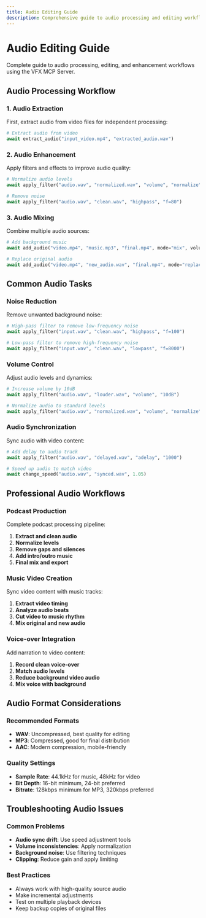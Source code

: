 ```yaml
---
title: Audio Editing Guide
description: Comprehensive guide to audio processing and editing workflows
---
```


# Audio Editing Guide

Complete guide to audio processing, editing, and enhancement workflows using the VFX MCP Server.

## Audio Processing Workflow

### 1. Audio Extraction
First, extract audio from video files for independent processing:

```python
# Extract audio from video
await extract_audio("input_video.mp4", "extracted_audio.wav")
```

### 2. Audio Enhancement
Apply filters and effects to improve audio quality:

```python
# Normalize audio levels
await apply_filter("audio.wav", "normalized.wav", "volume", "normalize")

# Remove noise
await apply_filter("audio.wav", "clean.wav", "highpass", "f=80")
```

### 3. Audio Mixing
Combine multiple audio sources:

```python
# Add background music
await add_audio("video.mp4", "music.mp3", "final.mp4", mode="mix", volume=0.3)

# Replace original audio
await add_audio("video.mp4", "new_audio.wav", "final.mp4", mode="replace")
```

## Common Audio Tasks

### Noise Reduction
Remove unwanted background noise:

```python
# High-pass filter to remove low-frequency noise
await apply_filter("input.wav", "clean.wav", "highpass", "f=100")

# Low-pass filter to remove high-frequency noise
await apply_filter("input.wav", "clean.wav", "lowpass", "f=8000")
```

### Volume Control
Adjust audio levels and dynamics:

```python
# Increase volume by 10dB
await apply_filter("audio.wav", "louder.wav", "volume", "10dB")

# Normalize audio to standard levels
await apply_filter("audio.wav", "normalized.wav", "volume", "normalize")
```

### Audio Synchronization
Sync audio with video content:

```python
# Add delay to audio track
await apply_filter("audio.wav", "delayed.wav", "adelay", "1000")

# Speed up audio to match video
await change_speed("audio.wav", "synced.wav", 1.05)
```

## Professional Audio Workflows

### Podcast Production
Complete podcast processing pipeline:

1. **Extract and clean audio**
2. **Normalize levels**
3. **Remove gaps and silences**
4. **Add intro/outro music**
5. **Final mix and export**

### Music Video Creation
Sync video content with music tracks:

1. **Extract video timing**
2. **Analyze audio beats**
3. **Cut video to music rhythm**
4. **Mix original and new audio**

### Voice-over Integration
Add narration to video content:

1. **Record clean voice-over**
2. **Match audio levels**
3. **Reduce background video audio**
4. **Mix voice with background**

## Audio Format Considerations

### Recommended Formats
- **WAV**: Uncompressed, best quality for editing
- **MP3**: Compressed, good for final distribution
- **AAC**: Modern compression, mobile-friendly

### Quality Settings
- **Sample Rate**: 44.1kHz for music, 48kHz for video
- **Bit Depth**: 16-bit minimum, 24-bit preferred
- **Bitrate**: 128kbps minimum for MP3, 320kbps preferred

## Troubleshooting Audio Issues

### Common Problems
- **Audio sync drift**: Use speed adjustment tools
- **Volume inconsistencies**: Apply normalization
- **Background noise**: Use filtering techniques
- **Clipping**: Reduce gain and apply limiting

### Best Practices
- Always work with high-quality source audio
- Make incremental adjustments
- Test on multiple playback devices
- Keep backup copies of original files